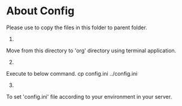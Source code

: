 About Config
====================

Please use to copy the files in this folder to parent folder.

1. 
Move from this directory to 'org' directory using terminal application.

2.
Execute to below command.
cp config.ini ../config.ini

3.
To set 'config.ini' file according to your environment in your server.